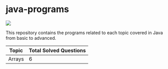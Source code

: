 # java-programs
<img src="https://ziadoua.github.io/m3-Markdown-Badges/badges/Java/java2.svg">

This repository contains the programs related to each topic covered in Java from basic to advanced.

| Topic                                        | Total Solved Questions | 
|----------------------------------------------|------------------------|
| Arrays                                       | 6                      |


